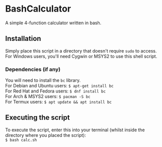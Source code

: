 # BashCalculator
A simple 4-function calculator written in bash.
## Installation
Simply place this script in a directory that doesn't require `sudo` to access.
For Windows users, you'll need Cygwin or MSYS2 to use this shell script.
### Dependencies (if any)
You will need to install the `bc` library.\
For Debian and Ubuntu users:
`$ apt-get install bc`\
For Red Hat and Fedora users:
`$ dnf install bc`\
For Arch & MSYS2 users:
`$ pacman -S bc`\
For Termux users:
`$ apt update && apt install bc`
## Executing the script
To execute the script, enter this into your terminal (whilst inside the directory where you placed the script):\
`$ bash calc.sh`

